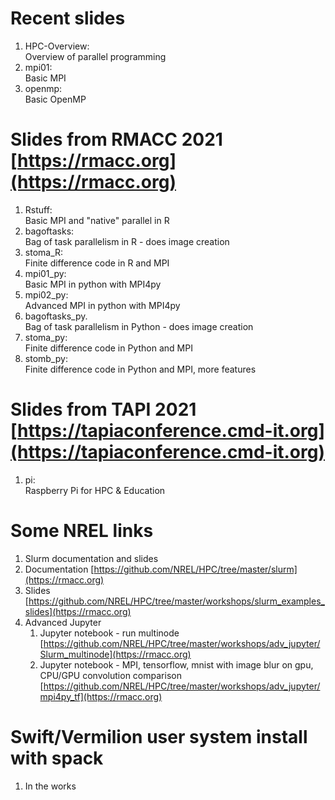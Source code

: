 # Recent slides
1. HPC-Overview:<br>Overview of parallel programming
1. mpi01:<br>Basic MPI
1. openmp:<br>Basic OpenMP

# Slides from RMACC 2021 <br>[https://rmacc.org](https://rmacc.org)
1. Rstuff:<br>Basic MPI and "native" parallel in R
1. bagoftasks:<br>Bag of task parallelism in R - does image creation
1. stoma_R:<br>Finite difference code in R and MPI
1. mpi01_py:<br>Basic MPI in python with MPI4py
1. mpi02_py:<br>Advanced MPI in python with MPI4py
1. bagoftasks_py.<br>Bag of task parallelism in Python - does image creation
1. stoma_py:<br>Finite difference code in Python and MPI
1. stomb_py:<br>Finite difference code in Python and MPI, more features

# Slides from TAPI 2021 <br> [https://tapiaconference.cmd-it.org](https://tapiaconference.cmd-it.org)
1. pi:<br>Raspberry Pi for HPC & Education 


# Some NREL links
1. Slurm documentation and slides
 1. Documentation [https://github.com/NREL/HPC/tree/master/slurm](https://rmacc.org)
 2. Slides [https://github.com/NREL/HPC/tree/master/workshops/slurm_examples_slides](https://rmacc.org)
1. Advanced Jupyter
	1. Jupyter notebook - run multinode [https://github.com/NREL/HPC/tree/master/workshops/adv_jupyter/Slurm_multinode](https://rmacc.org)
	2. Jupyter notebook - MPI, tensorflow, mnist with image blur on gpu, CPU/GPU convolution comparison 
[https://github.com/NREL/HPC/tree/master/workshops/adv_jupyter/mpi4py_tf](https://rmacc.org)

# Swift/Vermilion user system install with spack
1. In the works
